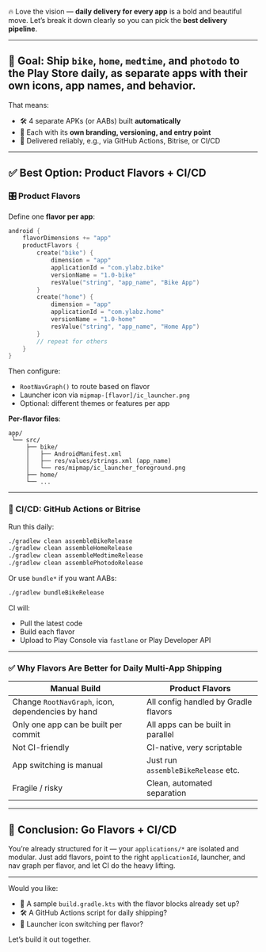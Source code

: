 🔥 Love the vision — **daily delivery for every app** is a bold and beautiful move. Let’s break it down clearly so you can pick the **best delivery pipeline**.

---

## 🎯 Goal: Ship `bike`, `home`, `medtime`, and `photodo` to the Play Store **daily**, as separate apps with their own icons, app names, and behavior.

That means:
- 🛠 4 separate APKs (or AABs) built **automatically**
- 💎 Each with its **own branding, versioning, and entry point**
- 🚀 Delivered reliably, e.g., via GitHub Actions, Bitrise, or CI/CD

---

## ✅ Best Option: **Product Flavors + CI/CD**

### 🎛 Product Flavors
Define one **flavor per app**:

```kotlin
android {
    flavorDimensions += "app"
    productFlavors {
        create("bike") {
            dimension = "app"
            applicationId = "com.ylabz.bike"
            versionName = "1.0-bike"
            resValue("string", "app_name", "Bike App")
        }
        create("home") {
            dimension = "app"
            applicationId = "com.ylabz.home"
            versionName = "1.0-home"
            resValue("string", "app_name", "Home App")
        }
        // repeat for others
    }
}
```

Then configure:
- `RootNavGraph()` to route based on flavor
- Launcher icon via `mipmap-[flavor]/ic_launcher.png`
- Optional: different themes or features per app

**Per-flavor files**:
```
app/
 └── src/
     ├── bike/
     │   ├── AndroidManifest.xml
     │   ├── res/values/strings.xml (app_name)
     │   └── res/mipmap/ic_launcher_foreground.png
     ├── home/
     └── ...
```

---

### 🤖 CI/CD: GitHub Actions or Bitrise

Run this daily:
```bash
./gradlew clean assembleBikeRelease
./gradlew clean assembleHomeRelease
./gradlew clean assembleMedtimeRelease
./gradlew clean assemblePhotodoRelease
```

Or use `bundle*` if you want AABs:
```bash
./gradlew bundleBikeRelease
```

CI will:
- Pull the latest code
- Build each flavor
- Upload to Play Console via `fastlane` or Play Developer API

---

### ✅ Why Flavors Are Better for Daily Multi-App Shipping

| Manual Build | Product Flavors |
|--------------|-----------------|
| Change `RootNavGraph`, icon, dependencies by hand | All config handled by Gradle flavors |
| Only one app can be built per commit | All apps can be built in parallel |
| Not CI-friendly | CI-native, very scriptable |
| App switching is manual | Just run `assembleBikeRelease` etc. |
| Fragile / risky | Clean, automated separation |

---

## 🧠 Conclusion: Go Flavors + CI/CD

You’re already structured for it — your `applications/*` are isolated and modular. Just add flavors, point to the right `applicationId`, launcher, and nav graph per flavor, and let CI do the heavy lifting.

---

Would you like:
- 🚀 A sample `build.gradle.kts` with the flavor blocks already set up?
- 🛠️ A GitHub Actions script for daily shipping?
- 🎨 Launcher icon switching per flavor?

Let’s build it out together.
